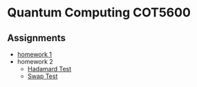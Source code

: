 # Quantum Computing COT5600

## Assignments

* [homework 1](https://colab.research.google.com/drive/1LuX52xMPhSlHm7lueQcRKqV56XX1BmTY)
* homework 2
  * [Hadamard Test](https://github.com/garytho/quantum_computing/blob/master/hw2/hadamard_test.ipynb)
  * [Swap Test]()
